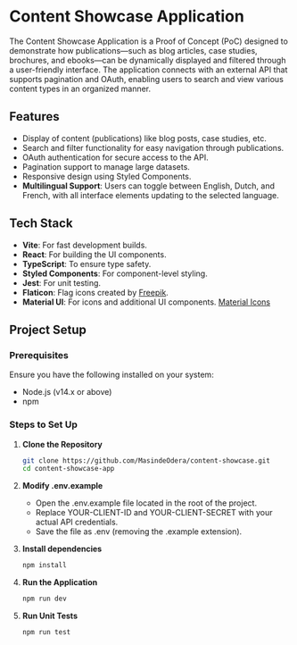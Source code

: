 # Content Showcase Application

The Content Showcase Application is a Proof of Concept (PoC) designed to demonstrate how publications—such as blog articles, case studies, brochures, and ebooks—can be dynamically displayed and filtered through a user-friendly interface. The application connects with an external API that supports pagination and OAuth, enabling users to search and view various content types in an organized manner.

## Features
- Display of content (publications) like blog posts, case studies, etc.
- Search and filter functionality for easy navigation through publications.
- OAuth authentication for secure access to the API.
- Pagination support to manage large datasets.
- Responsive design using Styled Components.
- **Multilingual Support**: Users can toggle between English, Dutch, and French, with all interface elements updating to the selected language.

## Tech Stack
- **Vite**: For fast development builds.
- **React**: For building the UI components.
- **TypeScript**: To ensure type safety.
- **Styled Components**: For component-level styling.
- **Jest**: For unit testing.
- **Flaticon**: Flag icons created by [Freepik](https://www.flaticon.com/free-icons/flag?k=1730304050426&sign-up=google).
- **Material UI**: For icons and additional UI components. [Material Icons](https://mui.com/material-ui/material-icons/)

## Project Setup

### Prerequisites
Ensure you have the following installed on your system:
- Node.js (v14.x or above)
- npm

### Steps to Set Up

1. **Clone the Repository**
   ```bash
   git clone https://github.com/MasindeOdera/content-showcase.git
   cd content-showcase-app

2. **Modify .env.example**
   - Open the .env.example file located in the root of the project.
   - Replace YOUR-CLIENT-ID and YOUR-CLIENT-SECRET with your actual API credentials.
   - Save the file as .env (removing the .example extension).


3. **Install dependencies**
   ```bash
   npm install

4. **Run the Application**
   ```bash
   npm run dev

5. **Run Unit Tests**
   ```bash
   npm run test
